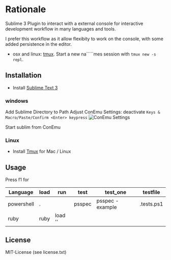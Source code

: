 # Rationale
Sublime 3 Plugin to interact with a external console for interactive development workflow 
in many languages and tools. 

I prefer this workflow as it allow flexibity to work on the console, 
with some added persistence in the editor.


* osx and linux: [tmux](http://tmux.sourceforge.net). Start a new na`````mes session with `tmux new -s repl`.

## Installation 
* Install [Sublime Text 3](http://www.sublimetext.com/3)

### windows
Add Sublime Directory to Path
Adjust ConEmu Settings: deactivate `Keys & Macro/Paste/Confirm <Enter> keypress`
![ConEmu Settings](imgages/ConEmuSettings.png)


Start sublim from ConEmu

### Linux
* Install [Tmux](http://www.sublimetext.com/3) for Mac / Linux 


## Usage
Press f1 for 

| Language | load        | run | test | test_one|testfile
| ---------| ------------| ----| -----| ----| -----|
| powershell | . <file>| <file>| psspec <file> | psspec <file> -example <name>| <file>.tests.ps1 |
| ruby     | ruby <file>| load '<file>'|       |                              |                  |

## License    
MIT-License (see license.txt)
